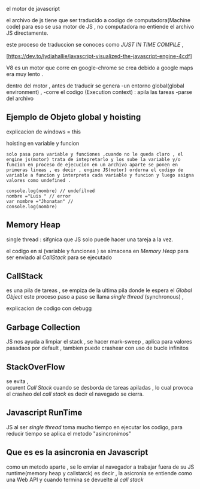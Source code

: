 <!-- Clase 03 -->

el motor de javascript

el archivo de js tiene que ser traducido a codigo de computadora(Machine code)
para eso se usa motor de JS , no computadora no entiende el archivo JS directamente.

este proceso de traduccion se conoces como _JUST IN TIME COMPILE_ ,

[https://dev.to/lydiahallie/javascript-visualized-the-javascript-engine-4cdf]

<!-- Clase 04 -->

V8 es un motor que corre en google-chrome
se crea debido a google maps era muy lento .

<!-- Clase 05 -->

dentro del motor ,
antes de traducir se genera
-un entorno global(global environment) ,
-corre el codigo (Execution context) : apila las tareas
-parse del archivo

<!-- Clase 06 -->

## Ejemplo de Objeto global y hoisting

explicacion de windows = this

hoisting en variable y funcion

    solo pasa para variable y funciones ,cuando no le queda claro , el engine js(motor) trata de intepretarlo y los sube la variable y/o funcion en proceso de ejecucion en un archivo aparte se ponen en primeras lineas , es decir , engine JS(motor) orderna el codigo de variable a funcion y interpreta cada variable y funcion y luego asigna valores como undefined .

```
console.log(nombre) // undefilned
nombre ="Luis " // error
var nombre ="Jhonatan" //
console.log(nombre)
```

<!-- CLASE 07 -->

## Memory Heap

single thread : sifgnica que JS solo puede hacer una tareja a la vez.

el codigo en si (variable y funciones ) se almacena en _Memory Heap_ para ser enviado al _CallStack_ para se ejecutado

<!-- CLASE 08 -->

## CallStack

es una pila de tareas , se empiza de la ultima pila donde le espera el _Global Object_ este proceso paso a paso se llama _single thread_ (synchronous) ,

explicacion de codigo con debugg

## Garbage Collection

JS nos ayuda a limpiar el stack , se hacer mark-sweep , aplica para valores pasadaos por default , tambien puede crashear con uso de bucle infinitos

## StackOverFlow

se evita ,  
ocurent _Call Stack_ cuando se desborda de tareas apiladas , lo cual provoca el crasheo del _call stack_ es decir el navegado se cierra.

## Javascript RunTime

JS al ser _single thread_ toma mucho tiempo en ejecutar los codigo, para reducir tiempo se aplica el metodo "asincronimos"

## Que es es la asincronia en Javascript

como un metodo aparte , se lo enviar al navegador a trabajar fuera de su JS runtime(memory heap y callstarck) es decir , la asicronia se entiende como una Web API y cuando termina se devuelte al _call stack_
